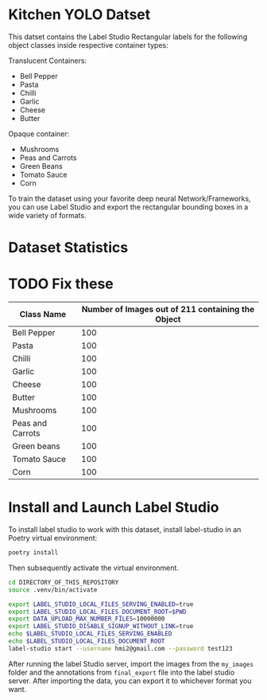 # Kitchen YOLO Datset
This datset contains the Label Studio Rectangular labels for the following object classes inside respective container types:

Translucent Containers:
- Bell Pepper  
- Pasta 
- Chilli 
- Garlic 
- Cheese 
- Butter 

Opaque container: 
- Mushrooms  
- Peas and Carrots 
- Green Beans 
- Tomato Sauce 
- Corn

To train the dataset using your favorite deep neural Network/Frameworks, you can use Label Studio and export the rectangular bounding boxes in a wide variety of formats.

# Dataset Statistics
# TODO Fix these
| Class Name | Number of Images out of 211 containing the Object|
|------------|--------------------------------------------------|
| Bell Pepper | 100  
| Pasta | 100  
| Chilli | 100  
| Garlic | 100  
| Cheese | 100  
| Butter | 100  
| Mushrooms | 100  
| Peas and Carrots | 100  
| Green beans | 100  
| Tomato Sauce | 100  
| Corn | 100  


# Install and Launch Label Studio
To install label studio to work with this dataset, install label-studio in an Poetry virtual environment:

```bash
poetry install
```
Then subsequently activate the virtual environment.
```bash
cd DIRECTORY_OF_THIS_REPOSITORY
source .venv/bin/activate
```

```bash
export LABEL_STUDIO_LOCAL_FILES_SERVING_ENABLED=true
export LABEL_STUDIO_LOCAL_FILES_DOCUMENT_ROOT=$PWD
export DATA_UPLOAD_MAX_NUMBER_FILES=10000000 
export LABEL_STUDIO_DISABLE_SIGNUP_WITHOUT_LINK=true
echo $LABEL_STUDIO_LOCAL_FILES_SERVING_ENABLED
echo $LABEL_STUDIO_LOCAL_FILES_DOCUMENT_ROOT
label-studio start --username hmi2@gmail.com --password test123 
```

After running the label Studio server, import the images from the `my_images` folder and the annotations from `final_export` file into the label studio server. After importing the data, you can export it to whichever format you want.

